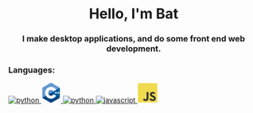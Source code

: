 <h1 align="center">Hello, I'm Bat</h1>
<h3 align="center">I make desktop applications, and do some front end web development.</h3>

<h3 align="left">Languages:</h3>
<p align="left"> 

<a href="" target="_blank" rel="noreferrer"> 
<img src="https://cdn.freebiesupply.com/logos/large/2x/python-5-logo-png-transparent.png" alt="python" width="40" height="40" </a>

<a href="" target="_blank" rel="noreferrer"> 
<img src="https://raw.githubusercontent.com/devicons/devicon/master/icons/cplusplus/cplusplus-original.svg" alt="cplusplus" width="40" height="40"/> </a> 

<a href="" target="_blank" rel="noreferrer"> 
<img src="https://cdn.iconscout.com/icon/free/png-256/free-html-5-logo-icon-download-in-svg-png-gif-file-formats--programming-langugae-language-pack-logos-icons-1175208.png?f=webp&w=256" alt="python" width="40" height="40" </a>

<a href="" target="_blank" rel="noreferrer"> 
<img src="https://seeklogo.com/images/C/css-3-logo-023C1A7171-seeklogo.com.png" alt="javascript" width="40" height="40"/> </a>

<a href="" target="_blank" rel="noreferrer"> 
<img src="https://raw.githubusercontent.com/devicons/devicon/master/icons/javascript/javascript-original.svg" alt="javascript" width="40" height="40"/> </a> 



</p>
